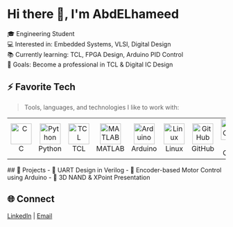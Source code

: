 # Hi there 👋, I'm AbdELhameed

🎓 Engineering Student  
💻 Interested in: Embedded Systems, VLSI, Digital Design  
📚 Currently learning: TCL, FPGA Design, Arduino PID Control  
🚀 Goals: Become a professional in TCL & Digital IC Design  

<h2 align="left" id="favorite-tech">⚡ Favorite Tech</h2>

> Tools, languages, and technologies I like to work with:

<table>
  <tr>
    <td align="center" width="96">
      <img src="https://cdn.jsdelivr.net/gh/devicons/devicon/icons/c/c-original.svg" width="48" height="48" alt="C"/>
      <br>C
    </td>
    <td align="center" width="96">
      <img src="https://cdn.jsdelivr.net/gh/devicons/devicon/icons/python/python-original.svg" width="48" height="48" alt="Python"/>
      <br>Python
    </td>
    <td align="center" width="96">
      <img src="https://upload.wikimedia.org/wikipedia/commons/2/2d/Tcl.svg" width="48" height="48" alt="TCL"/>
      <br>TCL
    </td>
    <td align="center" width="96">
      <img src="https://cdn.jsdelivr.net/gh/devicons/devicon/icons/matlab/matlab-original.svg" width="48" height="48" alt="MATLAB"/>
      <br>MATLAB
    </td>
    <td align="center" width="96">
      <img src="https://cdn.jsdelivr.net/gh/devicons/devicon/icons/arduino/arduino-original.svg" width="48" height="48" alt="Arduino"/>
      <br>Arduino
    </td>
    <td align="center" width="96">
      <img src="https://cdn.jsdelivr.net/gh/devicons/devicon/icons/linux/linux-original.svg" width="48" height="48" alt="Linux"/>
      <br>Linux
    </td>
    <td align="center" width="96">
      <img src="https://cdn.jsdelivr.net/gh/devicons/devicon/icons/github/github-original.svg" width="48" height="48" alt="GitHub"/>
      <br>GitHub
    </td>
    <td align="center" width="96">
      <img src="https://cdn.jsdelivr.net/gh/devicons/devicon/icons/vscode/vscode-original.svg" width="48" height="48" alt="VS Code"/>
      <br>VS Code
    </td>
  </tr>
</table>
## 📂 Projects
- 🔹 UART Design in Verilog  
- 🔹 Encoder-based Motor Control using Arduino  
- 🔹 3D NAND & XPoint Presentation  

## 🌐 Connect
[LinkedIn](your-linkedin) | [Email](mailto:your-email)
